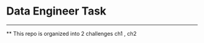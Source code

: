 # Data Engineer Task
---------------------------
** This repo is organized into 2 challenges ch1 , ch2
